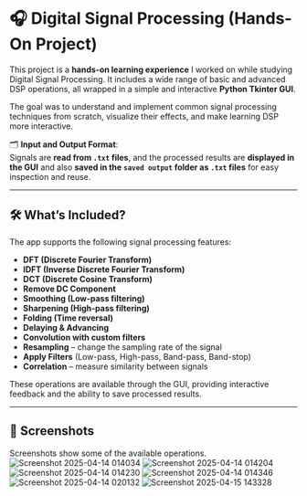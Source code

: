 # 🎧 Digital Signal Processing (Hands-On Project)

This project is a **hands-on learning experience** I worked on while studying Digital Signal Processing. It includes a wide range of basic and advanced DSP operations, all wrapped in a simple and interactive **Python Tkinter GUI**.

The goal was to understand and implement common signal processing techniques from scratch, visualize their effects, and make learning DSP more interactive.

🗂️ **Input and Output Format**:  
Signals are **read from `.txt` files**, and the processed results are **displayed in the GUI** and also **saved in the `saved output` folder as `.txt` files** for easy inspection and reuse.

---

## 🛠️ What’s Included?

The app supports the following signal processing features:

- **DFT (Discrete Fourier Transform)**
- **IDFT (Inverse Discrete Fourier Transform)**
- **DCT (Discrete Cosine Transform)**
- **Remove DC Component**
- **Smoothing (Low-pass filtering)**
- **Sharpening (High-pass filtering)**
- **Folding (Time reversal)**
- **Delaying & Advancing**
- **Convolution with custom filters**
- **Resampling** – change the sampling rate of the signal
- **Apply Filters** (Low-pass, High-pass, Band-pass, Band-stop)
- **Correlation** – measure similarity between signals

These operations are available through the GUI, providing interactive feedback and the ability to save processed results.

---

## 📸 Screenshots
Screenshots show some of the available operations.
![Screenshot 2025-04-14 014034](https://github.com/user-attachments/assets/9b877db1-995d-4151-81ba-0bf9912e4106)
![Screenshot 2025-04-14 014204](https://github.com/user-attachments/assets/dd1249b0-6cc6-49d3-bf6e-64999b35f25b)
![Screenshot 2025-04-14 014230](https://github.com/user-attachments/assets/4d149204-74c3-427e-8594-8bd441b7dcb2)
![Screenshot 2025-04-14 014346](https://github.com/user-attachments/assets/27b994d1-2f83-4bed-babd-2fdd62a9087a)
![Screenshot 2025-04-14 020132](https://github.com/user-attachments/assets/776f8e4f-7dbf-427e-819f-775c1bdd3ded)
![Screenshot 2025-04-15 143328](https://github.com/user-attachments/assets/22e4f394-7198-41a8-9e98-c16c3857b159)
